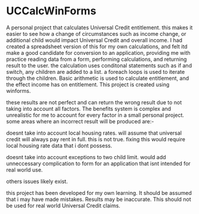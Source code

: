 # UCCalcWinForms
A personal project that calculates Universal Credit entitlement. this makes it easier to see how a change of circumstances such as income change, or additional child would impact Universal Credit and overall income. I had created a spreadsheet version of this for my own calculations, and felt itd make a good candidate for conversion to an application, providing me with practice reading data from a form, performing calculations, and returning result to the user. the calculation uses conditonal statements such as if and switch, any children are added to a list. a foreach loops is used to iterate through the children. Basic arithmetic is used to calculate entitlement, and the effect income has on entitlement. This project is created using winforms.

these results are not perfect and can return the wrong result due to not taking into account all factors. The benefits system is complex and unrealistic for me to account for every factor in a small personal project. some areas where an incorrect result will be produced are:-

doesnt take into account local housing rates. will assume that universal credit will always pay rent in full. this is not true. fixing this would require local housing rate data that i dont possess.

doesnt take into account exceptions to two child limit. would add unneccessary complication to form for an application that isnt intended for real world use.

others issues likely exist.

this project has been developed for my own learning. It should be assumed that i may have made mistakes. Results may be inaccurate. This should not be used for real world Universal Credit claims.
